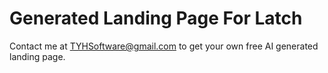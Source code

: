 # Generated Landing Page For Latch  
Contact me at TYHSoftware@gmail.com to get your own free AI generated landing page.